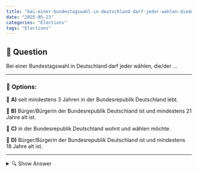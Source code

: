 ```yaml
---
title: "bei-einer-bundestagswahl-in-deutschland-darf-jeder-wahlen-dieder-…"
date: "2025-05-23"
categories: "Elections"
tags: "Elections"
---
```


## 📌 **Question**

Bei einer Bundestagswahl in Deutschland darf jeder wählen, die/der …



---

### 📝 **Options:**

🔘 **A)** seit mindestens 3 Jahren in der Bundesrepublik Deutschland lebt.

🔘 **B)** Bürger/Bürgerin der Bundesrepublik Deutschland ist und mindestens 21 Jahre alt ist.

🔘 **C)** in der Bundesrepublik Deutschland wohnt und wählen möchte.

🔘 **D)** Bürger/Bürgerin der Bundesrepublik Deutschland ist und mindestens 18 Jahre alt ist.

---

<details>
  <summary>🔍 Show Answer</summary>

  <p>
💡  <b>Correct Answer:</b>  d
  </p>
  <p>
    📖<b>Explanation:</b>
    Die Frage bezieht sich auf die Voraussetzungen zur Teilnahme an der Bundestagswahl in Deutschland. Das deutsche Grundgesetz und das Bundeswahlgesetz regeln, wer wahlberechtigt ist. Grundsätzlich muss man deutscher Staatsbürger sein, das 18. Lebensjahr vollendet haben und seinen Wohnsitz in Deutschland haben. Die Altersgrenze von 18 Jahren und die Staatsbürgerschaft sind entscheidende Kriterien. Der Wohnsitz ist ebenfalls erforderlich, aber nicht alleine ausschlaggebend. Die Wahlberechtigung ist ein Grundrecht und Teil der demokratischen Partizipation in Deutschland.
  </p>
</details>
